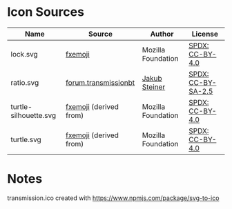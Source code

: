 # Icon Sources

| Name | Source | Author | License |
|---|---|---|---|
| lock.svg | [fxemoji](https://github.com/mozilla/fxemoji/blob/gh-pages/svgs/objects/u1F512-lock.svg) | Mozilla Foundation | [SPDX: CC-BY-4.0](https://spdx.org/licenses/CC-BY-4.0.html) |
| ratio.svg | [forum.transmissionbt](https://forum.transmissionbt.com/viewtopic.php?p=42307#p42307) | [Jakub Steiner](https://jimmac.eu/) | [SPDX: CC-BY-SA-2.5](https://spdx.org/licenses/CC-BY-SA-2.5.html) |
| turtle-silhouette.svg | [fxemoji](https://github.com/mozilla/fxemoji/blob/gh-pages/svgs/nature/u1F422-turtle.svg) (derived from) | Mozilla Foundation | [SPDX: CC-BY-4.0](https://spdx.org/licenses/CC-BY-4.0.html) |
| turtle.svg | [fxemoji](https://github.com/mozilla/fxemoji/blob/gh-pages/svgs/nature/u1F422-turtle.svg) (derived from) | Mozilla Foundation | [SPDX: CC-BY-4.0](https://spdx.org/licenses/CC-BY-4.0.html) | transmission-symbolic.svg | [Gary Elshaw] [SPDX: CC-BY-4.0](https://spdx.org/licenses/CC-BY-4.0.html)

# Notes

transmission.ico created with https://www.npmjs.com/package/svg-to-ico
